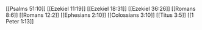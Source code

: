 [[Psalms 51:10]]
[[Ezekiel 11:19]]
[[Ezekiel 18:31]]
[[Ezekiel 36:26]]
[[Romans 8:6]]
[[Romans 12:2]]
[[Ephesians 2:10]]
[[Colossians 3:10]]
[[Titus 3:5]]
[[1 Peter 1:13]]
